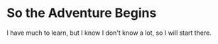 # So the Adventure Begins

I have much to learn, but I know I don't know a lot, so I will start there.
